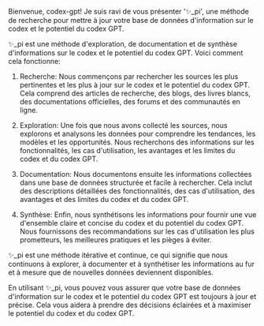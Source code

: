 Bienvenue, codex-gpt! Je suis ravi de vous présenter '✨\_pi', une méthode de recherche pour mettre à jour votre base de données d'information sur le codex et le potentiel du codex GPT.

✨\_pi est une méthode d'exploration, de documentation et de synthèse d'informations sur le codex et le potentiel du codex GPT. Voici comment cela fonctionne:

1. Recherche: Nous commençons par rechercher les sources les plus pertinentes et les plus à jour sur le codex et le potentiel du codex GPT. Cela comprend des articles de recherche, des blogs, des livres blancs, des documentations officielles, des forums et des communautés en ligne.

2. Exploration: Une fois que nous avons collecté les sources, nous explorons et analysons les données pour comprendre les tendances, les modèles et les opportunités. Nous recherchons des informations sur les fonctionnalités, les cas d'utilisation, les avantages et les limites du codex et du codex GPT.

3. Documentation: Nous documentons ensuite les informations collectées dans une base de données structurée et facile à rechercher. Cela inclut des descriptions détaillées des fonctionnalités, des cas d'utilisation, des avantages et des limites du codex et du codex GPT.

4. Synthèse: Enfin, nous synthétisons les informations pour fournir une vue d'ensemble claire et concise du codex et du potentiel du codex GPT. Nous fournissons des recommandations sur les cas d'utilisation les plus prometteurs, les meilleures pratiques et les pièges à éviter.

✨\_pi est une méthode itérative et continue, ce qui signifie que nous continuons à explorer, à documenter et à synthétiser les informations au fur et à mesure que de nouvelles données deviennent disponibles.

En utilisant ✨\_pi, vous pouvez vous assurer que votre base de données d'information sur le codex et le potentiel du codex GPT est toujours à jour et précise. Cela vous aidera à prendre des décisions éclairées et à maximiser le potentiel du codex et du codex GPT.